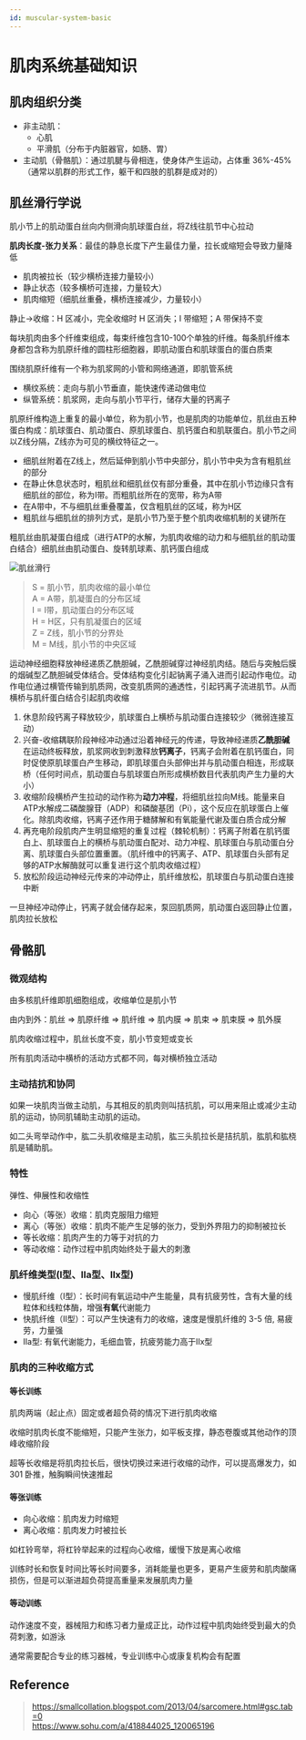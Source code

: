 ```yaml
---
id: muscular-system-basic
---
```


# 肌肉系统基础知识

## 肌肉组织分类

- 非主动肌：
  - 心肌
  - 平滑肌（分布于内脏器官，如肠、胃）
- 主动肌（骨骼肌）：通过肌腱与骨相连，使身体产生运动，占体重 36%-45%（通常以肌群的形式工作，躯干和四肢的肌群是成对的）

## 肌丝滑行学说

肌小节上的肌动蛋白丝向内侧滑向肌球蛋白丝，将Z线往肌节中心拉动

**肌肉长度-张力关系**：最佳的静息长度下产生最佳力量，拉长或缩短会导致力量降低

- 肌肉被拉长（较少横桥连接力量较小）
- 静止状态（较多横桥可连接，力量较大）
- 肌肉缩短（细肌丝重叠，横桥连接减少，力量较小）

静止→收缩：H 区减小，完全收缩时 H 区消失；I 带缩短；A 带保持不变

每块肌肉由多个纤维束组成，每束纤维包含10-100个单独的纤维。每条肌纤维本身都包含称为肌原纤维的圆柱形细胞器，即肌动蛋白和肌球蛋白的蛋白质束

围绕肌原纤维有一个称为肌浆网的小管和网络通道，即肌管系统

- 横纹系统：走向与肌小节垂直，能快速传递动做电位
- 纵管系统：肌浆网，走向与肌小节平行，储存大量的钙离子

肌原纤维构造上重复的最小单位，称为肌小节，也是肌肉的功能单位，肌丝由五种蛋白构成：肌球蛋白、肌动蛋白、原肌球蛋白、肌钙蛋白和肌联蛋白。肌小节之间以Z线分隔，Z线亦为可见的横纹特征之一。

- 细肌丝附着在Z线上，然后延伸到肌小节中央部分，肌小节中央为含有粗肌丝的部分
- 在静止休息状态时，粗肌丝和细肌丝仅有部分重叠，其中在肌小节边缘只含有细肌丝的部位，称为I带。而粗肌丝所在的宽带，称为A带
- 在A带中，不与细肌丝重叠覆盖，仅含粗肌丝的区域，称为H区
- 粗肌丝与细肌丝的排列方式，是肌小节乃至于整个肌肉收缩机制的关键所在

粗肌丝由肌凝蛋白组成（进行ATP的水解，为肌肉收缩的动力和与细肌丝的肌动蛋白结合）细肌丝由肌动蛋白、旋转肌球素、肌钙蛋白组成

![肌丝滑行](https://fxpby.oss-cn-beijing.aliyuncs.com/blogImg/workout/%E8%82%8C%E4%B8%9D%E6%BB%91%E8%A1%8C%202.svg)

> S = 肌小节，肌肉收缩的最小单位  
> A = A带，肌凝蛋白的分布区域  
> I = I带，肌动蛋白的分布区域  
> H = H区，只有肌凝蛋白的区域  
> Z = Z线，肌小节的分界处  
> M = M线，肌小节的中央区域

运动神经细胞释放神经递质乙酰胆碱，乙酰胆碱穿过神经肌肉结。随后与突触后膜的烟碱型乙酰胆碱受体结合。受体结构变化引起钠离子涌入进而引起动作电位。动作电位通过横管传输到肌质网，改变肌质网的通透性，引起钙离子流进肌节。从而横桥与肌纤蛋白结合引起肌肉收缩

1. 休息阶段钙离子释放较少，肌球蛋白上横桥与肌动蛋白连接较少（微弱连接互动）
2. 兴奋-收缩耦联阶段神经冲动通过沿着神经元的传递，导致神经递质**乙酰胆碱**在运动终板释放，肌浆网收到刺激释放**钙离子**，钙离子会附着在肌钙蛋白，同时促使原肌球蛋白产生移动，即肌球蛋白头部伸出并与肌动蛋白相连，形成联桥（任何时间点，肌动蛋白与肌球蛋白所形成横桥数目代表肌肉产生力量的大小）
3. 收缩阶段横桥产生拉动的动作称为**动力冲程**，将细肌丝拉向M线。能量来自ATP水解成二磷酸腺苷（ADP）和磷酸基团（Pi），这个反应在肌球蛋白上催化。除肌肉收缩，钙离子还作用于糖酵解和有氧能量代谢及蛋白质合成分解
4. 再充电阶段肌肉产生明显缩短的重复过程（棘轮机制）：钙离子附着在肌钙蛋白上、肌球蛋白上的横桥与肌动蛋白配对、动力冲程、肌球蛋白与肌动蛋白分离、肌球蛋白头部位置重置。（肌纤维中的钙离子、ATP、肌球蛋白头部有足够的ATP水解酶就可以重复进行这个肌肉收缩过程）
5. 放松阶段运动神经元传来的冲动停止，肌纤维放松，肌球蛋白与肌动蛋白连接中断

一旦神经冲动停止，钙离子就会储存起来，泵回肌质网，肌动蛋白返回静止位置，肌肉拉长放松

## 骨骼肌

### 微观结构

由多核肌纤维即肌细胞组成，收缩单位是肌小节

由内到外：肌丝 => 肌原纤维 => 肌纤维 => 肌内膜 => 肌束 => 肌束膜 => 肌外膜

肌肉收缩过程中，肌丝长度不变，肌小节变短或变长

所有肌肉活动中横桥的活动方式都不同，每对横桥独立活动

### 主动拮抗和协同

如果一块肌肉当做主动肌，与其相反的肌肉则叫拮抗肌，可以用来阻止或减少主动肌的运动，协同肌辅助主动肌的运动。

如二头弯举动作中，肱二头肌收缩是主动肌，肱三头肌拉长是拮抗肌，肱肌和肱桡肌是辅助肌。

### 特性

弹性、伸展性和收缩性

- 向心（等张）收缩：肌肉克服阻力缩短
- 离心（等张）收缩：肌肉不能产生足够的张力，受到外界阻力的抑制被拉长
- 等长收缩：肌肉产生的力等于对抗的力
- 等动收缩：动作过程中肌肉始终处于最大的刺激

### 肌纤维类型(Ⅰ型、Ⅱa型、Ⅱx型)

- 慢肌纤维（Ⅰ型）：长时间有氧运动中产生能量，具有抗疲劳性，含有大量的线粒体和线粒体酶，增强**有氧**代谢能力
- 快肌纤维（Ⅱ型）：可以产生快速有力的收缩，速度是慢肌纤维的 3-5 倍, 易疲劳，力量强
- Ⅱa型: 有氧代谢能力，毛细血管，抗疲劳能力高于Ⅱx型

### 肌肉的三种收缩方式

#### 等长训练

肌肉两端（起止点）固定或者超负荷的情况下进行肌肉收缩

收缩时肌肉长度不能缩短，只能产生张力，如平板支撑，静态卷腹或其他动作的顶峰收缩阶段

超等长收缩是将肌肉拉长后，很快切换过来进行收缩的动作，可以提高爆发力，如 301 卧推，触胸瞬间快速推起

#### 等张训练

- 向心收缩：肌肉发力时缩短
- 离心收缩：肌肉发力时被拉长

如杠铃弯举，将杠铃举起来的过程向心收缩，缓慢下放是离心收缩

训练时长和恢复时间比等长时间要多，消耗能量也更多，更易产生疲劳和肌肉酸痛损伤，但是可以渐进超负荷提高重量来发展肌肉力量

#### 等动训练

动作速度不变，器械阻力和练习者力量成正比，动作过程中肌肉始终受到最大的负荷刺激，如游泳

通常需要配合专业的练习器械，专业训练中心或康复机构会有配置

## Reference

> <https://smallcollation.blogspot.com/2013/04/sarcomere.html#gsc.tab=0>  
> <https://www.sohu.com/a/418844025_120065196>
